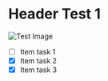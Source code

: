 # Header Test 1
![Test Image](https://wallpapers-all.com/uploads/posts/2016-11/14_sunshine.jpg)
- [ ] Item task 1
- [x] Item task 2
- [x] Item task 3